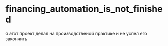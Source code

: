 # financing_automation_is_not_finished
я этот проект делал на производственой практике и не успел его закончить 
